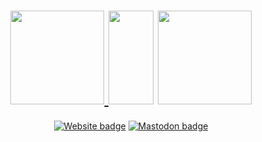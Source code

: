 <h1 align="center">

<a href="https://github.com/anuraghazra/github-readme-stats">
<img height="150px" src="https://github-readme-stats.vercel.app/api?username=eai04191&show_icons=true">
</a>
<img height="150px" width="72px" src="https://raw.githubusercontent.com/eai04191/eai04191/master/pogchamp.png">
<img height="150px" src="https://github-readme-stats-xi-red.vercel.app/api/top-langs/?username=eai04191&hide=html&layout=compact">
</h1>

<span align="center">

[![Website badge](https://img.shields.io/badge/website-mizle.net-green?style=for-the-badge)](https://mizle.net)
[![Mastodon badge](https://img.shields.io/badge/Mastodon-@Eai@stellaria.network-red?style=for-the-badge&logo=mastodon&logoColor=white&labelColor=2B90D9&color=dcbe5e)](https://stellaria.network/@Eai)
</span>
